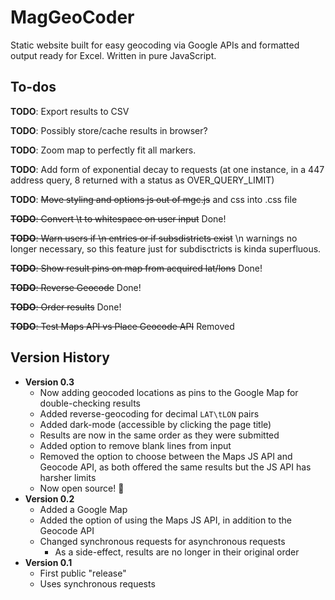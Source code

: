 # MagGeoCoder

Static website built for easy geocoding via Google APIs and formatted output ready for Excel. Written in pure JavaScript.

## To-dos

**TODO**: Export results to CSV

**TODO**: Possibly store/cache results in browser?

**TODO**: Zoom map to perfectly fit all markers.

**TODO**: Add form of exponential decay to requests (at one instance, in a 447 address query, 8 returned with a status as OVER_QUERY_LIMIT)

**TODO**: ~~Move styling and options js out of mgc.js~~ and css into .css file

~~**TODO**: Convert \t to whitespace on user input~~ Done!

~~**TODO**: Warn users if \n entries or if subsdistricts exist~~ \n warnings no longer necessary, so this feature just for subdisctricts is kinda superfluous.

~~**TODO**: Show result pins on map from acquired lat/lons~~ Done!

~~**TODO**: Reverse Geocode~~ Done!

~~**TODO**: Order results~~ Done!

~~**TODO**: Test Maps API vs Place Geocode API~~ Removed

## Version History

* **Version 0.3**
    * Now adding geocoded locations as pins to the Google Map for double-checking results
    * Added reverse-geocoding for decimal `LAT\tLON` pairs
    * Added dark-mode (accessible by clicking the page title)
    * Results are now in the same order as they were submitted
    * Added option to remove blank lines from input
    * Removed the option to choose between the Maps JS API and Geocode API, as both offered the same results but the JS API has harsher limits
    * Now open source! :tada:
* **Version 0.2**
    * Added a Google Map
    * Added the option of using the Maps JS API, in addition to the Geocode API
    * Changed synchronous requests for asynchronous requests
        * As a side-effect, results are no longer in their original order
* **Version 0.1**
    * First public "release"
    * Uses synchronous requests
